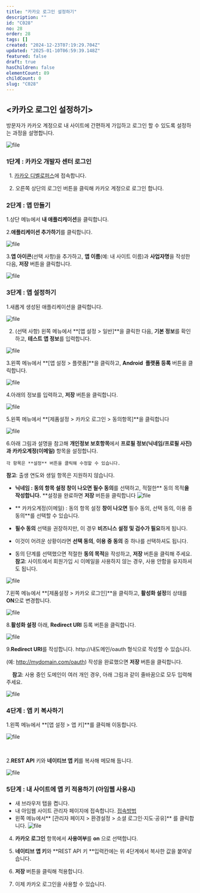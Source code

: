 ```yaml
---
title: "카카오 로그인 설정하기"
description: ""
id: "C028"
no: 28
order: 28
tags: []
created: "2024-12-23T07:19:29.704Z"
updated: "2025-01-10T06:59:39.148Z"
featured: false
draft: true
hasChildren: false
elementCount: 89
childCount: 0
slug: "C028"
---
```


## **<카카오 로그인 설정하기>**



방문자가 카카오 계정으로 내 사이트에 간편하게 가입하고 로그인 할 수 있도록 설정하는 과정을 설명합니다.



![file](/images/fd8941a580df288f179b69dfbbd4578e.jpg)



### 1단계 : 카카오 개발자 센터 로그인

  1. [카카오 디벨로퍼스](https://developers.kakao.com)에 접속합니다.

  2. 오른쪽 상단의 로그인 버튼을 클릭해 카카오 계정으로 로그인 합니다.



### 2단계 : 앱 만들기

  1.상단 메뉴에서 **내 애플리케이션**을 클릭합니다.

  2.**애플리케이션 추가하기**를 클릭합니다.

![file](/images/a8e51fbf13ef33f38ae0cb670ae59074.jpg)

  

3.**앱 아이콘**(선택 사항)을 추가하고, **앱 이름**(예: 내 사이트 이름)과 **사업자명**을 작성한 다음, **저장** 버튼을 클릭합니다.

![file](/images/1cf1428860ac776be9033952ed5793ea.jpg)



### 3단계 : 앱 설정하기

  1.새롭게 생성된 애플리케이션을 클릭합니다.

![file](/images/0d6d08e3b7103880a493b20b0437274c.jpg)



2. (선택 사항) 왼쪽 메뉴에서 **[앱 설정 > 일반]**을 클릭한 다음, **기본 정보**를 확인하고, **테스트 앱 정보**를 입력합니다.

![file](/images/84fd08a2a484ab99ead5c9f7b2785a5d.jpg)

  

3.왼쪽 메뉴에서 **[앱 설정 > 플랫폼]**을 클릭하고, **Android  플랫폼 등록** 버튼을 클릭합니다.

![file](/images/059f42580263c4673d34c3dcfe488f6b.jpg)

  

4.아래의 정보를 입력하고, **저장** 버튼을 클릭합니다.

![file](/images/34b43b25438ab8b0c014d1196fa4ee68.jpg)

  

5.왼쪽 메뉴에서 **[제품설정 > 카카오 로그인 > 동의항목]**을 클릭합니다

![file](/images/3df1f6324a2adeda721d0dce03b57878.jpg)

 

6.아래 그림과 설명을 참고해 **개인정보 보호항목**에서 **프로필 정보(닉네임/프로필 사진)과 카카오계정(이메일)** 항목을 설정합니다.

    각 항목은 **설정** 버튼을 클릭해 수정할 수 있습니다.

   **참고**: 출생 연도와 생일 항목은 지원하지 않습니다.

- **닉네임 : 동의 항목 설정 **창이 나오면** 필수 동의**를 선택하고, 적절한** 동의 목적**을 작성합니다.** **설정을 완료하면 **저장** 버튼을 클릭합니다
![file](/images/7593c142d2f6f26a3f0810e93c9b7d87.jpg)

- ** 카카오계정(이메일) : 동의 항목 설정 **창이 나오면** 필수 동의, 선택 동의, 이용 중 동의**를 선택할 수 있습니다. 
- **필수 동의** 선택을 권장하지만, 이 경우 **비즈니스 설정 및 검수가 필요**하게 됩니다. 
- 이것이 어려운 상황이라면 **선택 동의**, **이용 중 동의** 중 하나를 선택하셔도 됩니다. 
- 동의 단계를 선택했으면 적절한 **동의 목적**을 작성하고, **저장** 버튼을 클릭해 주세요. 
**참고**: 사이트에서 회원가입 시 이메일을 사용하지 않는 경우, 사용 안함을 유지하셔도 됩니다.

![file](/images/4ab4f6c8f1224ccaf83477120884e5ee.jpg)



7.왼쪽 메뉴에서 **[제품설정 > 카카오 로그인]**을 클릭하고, **활성화 설정**의 상태를 **ON**으로 변경합니다.

![file](/images/01a1d0bd12aec7a6ecdaf3590dea99c5.jpg)



  8.**활성화 설정** 아래, **Redirect URI** 등록 버튼을 클릭합니다.

![file](/images/8695b336cccfe37bdb3864d522778641.jpg)

  

9.**Redirect URI**를 작성합니다. http://내도메인/oauth 형식으로 작성할 수 있습니다.

   (예: http://mydomain.com/oauth) 작성을 완료했으면 **저장** 버튼을 클릭합니다.

    **참고**: 사용 중인 도메인이 여러 개인 경우, 아래 그림과 같이 줄바꿈으로 모두 입력해 주세요.

![file](/images/57f591a69b73827b95fbf9abcf9d857f.jpg)



### 4단계 : 앱 키 복사하기

  1.왼쪽 메뉴에서 **[앱 설정 > 앱 키]**를 클릭해 이동합니다.

![file](/images/7bfa744a3f5298b50763fdcd5590b2e3.jpg)

  

  2.**REST API** 키와 **네이티브 앱 키**를 복사해 메모해 둡니다.

![file](/images/fa0127890f0d13746598b13280d28abe.jpg)



### 5단계 : 내 사이트에 앱 키 적용하기 (아임웹 사용시)

- 새 브라우저 탭을 켭니다.
- 내 아임웹 사이트 관리자 페이지에 접속합니다. [접속방법](https://imweb.me/faq?mode=view&category=28&category2=32&idx=70395)
- 왼쪽 메뉴에서** [관리자 페이지 > 환경설정 > 소셜 로그인·지도·공유]** 를 클릭합니다.
![file](/images/89503abbc32b7384095d00cedb74bf96.jpg)

4. **카카오 로그인** 항목에서 **사용여부**를 **on** 으로 선택합니다.

5. **네이티브 앱 키**와 **REST API 키 **입력칸에는 위 4단계에서 복사한 값을 붙여넣습니다.

6. **저장** 버튼을 클릭해 적용합니다.

7. 이제 카카오 로그인을 사용할 수 있습니다.
